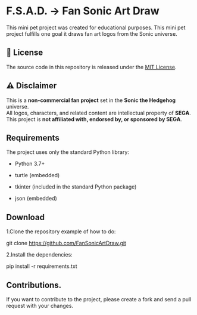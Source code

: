 # F.S.A.D. -> Fan Sonic Art Draw

This mini pet project was created for educational purposes.
This mini pet project fulfills one goal it draws fan art logos from the Sonic universe.

## 📄 License

The source code in this repository is released under the [MIT License](LICENSE).

## ⚠️ Disclaimer

This is a **non-commercial fan project** set in the **Sonic the Hedgehog** universe.  
All logos, characters, and related content are intellectual property of **SEGA**.  
This project is **not affiliated with, endorsed by, or sponsored by SEGA**.

## Requirements
The project uses only the standard Python library:

- Python 3.7+

- turtle (embedded)

- tkinter (included in the standard Python package)

- json (embedded)

## Download

1.Clone the repository example of how to do:

git clone https://github.com/FanSonicArtDraw.git

2.Install the dependencies:

pip install -r requirements.txt

## Contributions.

If you want to contribute to the project, please create a fork and send a pull request with your changes.
